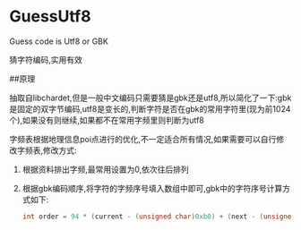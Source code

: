 # GuessUtf8
 Guess code is Utf8 or GBK

 猜字符编码,实用有效

 ##原理

 抽取自libchardet,但是一般中文编码只需要猜是gbk还是utf8,所以简化了一下:gbk是固定的双字节编码,utf8是变长的,判断字符是否在gbk的常用字符里(现为前1024个),如果没有则继续,如果都不在常用字频里则判断为utf8

字频表根据地理信息poi点进行的优化,不一定适合所有情况,如果需要可以自行修改字频表,修改方式:

1. 根据资料排出字频,最常用设置为0,依次往后排列

2. 根据gbk编码顺序,将字符的字频序号填入数组中即可,gbk中的字符序号计算方式如下:
   ``` cpp
   int order = 94 * (current - (unsigned char)0xb0) + (next - (unsigned char)0xa1);
   ```

   
